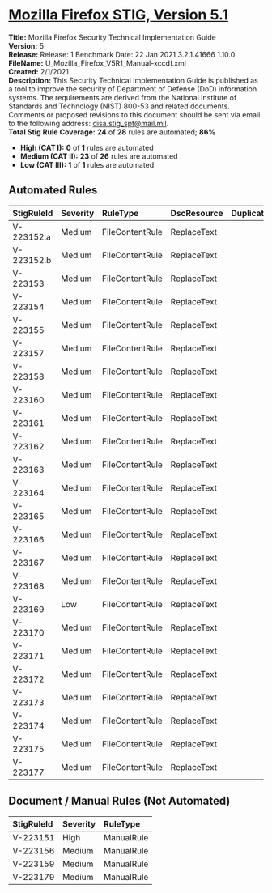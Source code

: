 # [Mozilla Firefox STIG, Version 5.1](https://github.com/Microsoft/PowerStig/wiki/FireFox-All-5.1)

**Title:** Mozilla Firefox Security Technical Implementation Guide  
**Version:** 5  
**Release:** Release: 1 Benchmark Date: 22 Jan 2021 3.2.1.41666 1.10.0  
**FileName:** U_Mozilla_Firefox_V5R1_Manual-xccdf.xml  
**Created:** 2/1/2021  
**Description:** This Security Technical Implementation Guide is published as a tool to improve the security of Department of Defense (DoD) information systems. The requirements are derived from the National Institute of Standards and Technology (NIST) 800-53 and related documents. Comments or proposed revisions to this document should be sent via email to the following address: disa.stig_spt@mail.mil.  
**Total Stig Rule Coverage:** **24** of **28** rules are automated; **86%**

* **High (CAT I):** **0** of **1** rules are automated
* **Medium (CAT II):** **23** of **26** rules are automated
* **Low (CAT III):** **1** of **1** rules are automated

## Automated Rules

| StigRuleId | Severity | RuleType | DscResource | DuplicateOf |
| :---- | :---- | :---- | :---- | :---- |
| V-223152.a | Medium | FileContentRule | ReplaceText |  |
| V-223152.b | Medium | FileContentRule | ReplaceText |  |
| V-223153 | Medium | FileContentRule | ReplaceText |  |
| V-223154 | Medium | FileContentRule | ReplaceText |  |
| V-223155 | Medium | FileContentRule | ReplaceText |  |
| V-223157 | Medium | FileContentRule | ReplaceText |  |
| V-223158 | Medium | FileContentRule | ReplaceText |  |
| V-223160 | Medium | FileContentRule | ReplaceText |  |
| V-223161 | Medium | FileContentRule | ReplaceText |  |
| V-223162 | Medium | FileContentRule | ReplaceText |  |
| V-223163 | Medium | FileContentRule | ReplaceText |  |
| V-223164 | Medium | FileContentRule | ReplaceText |  |
| V-223165 | Medium | FileContentRule | ReplaceText |  |
| V-223166 | Medium | FileContentRule | ReplaceText |  |
| V-223167 | Medium | FileContentRule | ReplaceText |  |
| V-223168 | Medium | FileContentRule | ReplaceText |  |
| V-223169 | Low | FileContentRule | ReplaceText |  |
| V-223170 | Medium | FileContentRule | ReplaceText |  |
| V-223171 | Medium | FileContentRule | ReplaceText |  |
| V-223172 | Medium | FileContentRule | ReplaceText |  |
| V-223173 | Medium | FileContentRule | ReplaceText |  |
| V-223174 | Medium | FileContentRule | ReplaceText |  |
| V-223175 | Medium | FileContentRule | ReplaceText |  |
| V-223177 | Medium | FileContentRule | ReplaceText |  |

## Document / Manual Rules (Not Automated)

| StigRuleId | Severity | RuleType |
| :---- | :---- | :---- |
| V-223151 | High | ManualRule |
| V-223156 | Medium | ManualRule |
| V-223159 | Medium | ManualRule |
| V-223179 | Medium | ManualRule |

